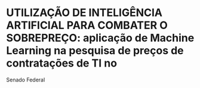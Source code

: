 # UTILIZAÇÃO DE INTELIGÊNCIA ARTIFICIAL PARA COMBATER O SOBREPREÇO: aplicação de Machine Learning na pesquisa de preços de contratações de TI no
Senado Federal



